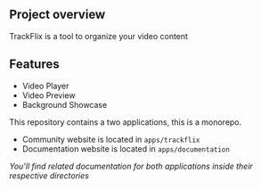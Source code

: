 ## Project overview

TrackFlix is a tool to organize your video content

## Features
  - Video Player
  - Video Preview
  - Background Showcase

This repository contains a two applications, this is a monorepo.

- Community website is located in `apps/trackflix`
- Documentation website is located in `apps/documentation`

*You'll find related documentation for both applications inside their respective directories*
